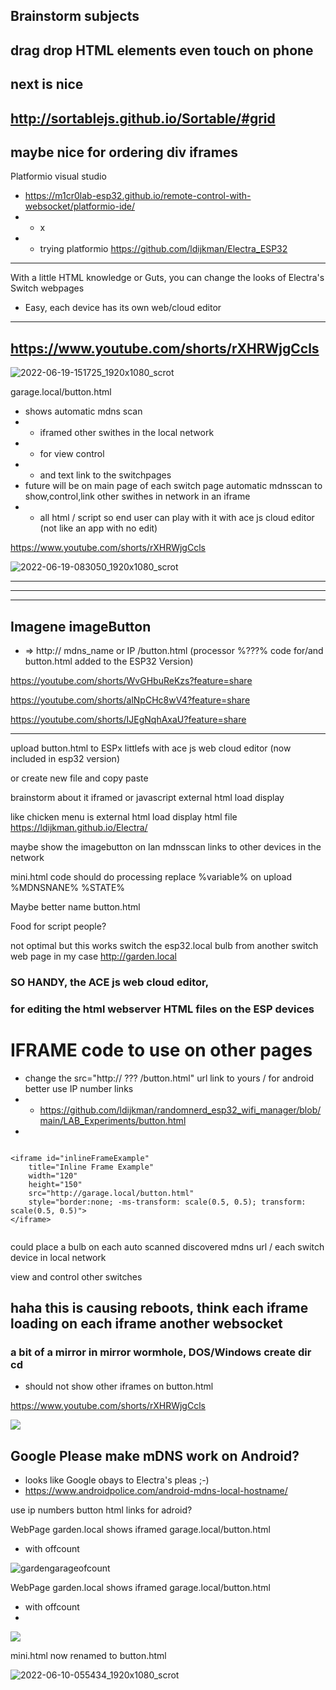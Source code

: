## Brainstorm subjects

## drag drop HTML elements even touch on phone 
## next is nice
## http://sortablejs.github.io/Sortable/#grid
## maybe nice for ordering div iframes

Platformio visual studio
- https://m1cr0lab-esp32.github.io/remote-control-with-websocket/platformio-ide/
- - x
- - trying platformio https://github.com/ldijkman/Electra_ESP32 


---

With a little HTML knowledge or Guts, you can change the looks of Electra's Switch webpages
- Easy, each device has its own web/cloud editor

---



https://www.youtube.com/shorts/rXHRWjgCcls
---

![2022-06-19-151725_1920x1080_scrot](https://user-images.githubusercontent.com/45427770/174482999-ad6c4155-c257-4a1a-8ee5-c9b1d8df7b5b.png)

garage.local/button.html 
- shows automatic mdns scan 
- - iframed other swithes in the local network 
- - for view control 
- - and text link to the switchpages
- future will be on main page of each switch page automatic mdnsscan to show,control,link other swithes in network in an iframe
- - all html / script so end user can play with it with ace js cloud editor (not like an app with no edit)

https://www.youtube.com/shorts/rXHRWjgCcls

![2022-06-19-083050_1920x1080_scrot](https://user-images.githubusercontent.com/45427770/174468844-1980ec65-92b2-4e38-9028-4abc4ca9b102.png)


-----
-----
-----










## Imagene imageButton 
- => http:// mdns_name or IP /button.html     (processor %???% code for/and button.html added to the ESP32 Version)

https://youtube.com/shorts/WvGHbuReKzs?feature=share

https://youtube.com/shorts/alNpCHc8wV4?feature=share

https://youtube.com/shorts/IJEgNqhAxaU?feature=share

---

upload button.html to ESPx littlefs with ace js web cloud editor (now included in esp32 version)

or create new file and copy paste

brainstorm about it iframed or javascript external html load display

like chicken menu is external html load display html file https://ldijkman.github.io/Electra/

maybe show the imagebutton on lan mdnsscan links to other devices in the network

mini.html code should do processing replace %variable% on upload %MDNSNANE% %STATE%

Maybe better name button.html

Food for script people?

not optimal but this works switch the esp32.local bulb from another switch web page in my case http://garden.local

### SO HANDY, the ACE js web cloud editor, 
### for editing the html webserver HTML files on the ESP devices

# IFRAME code to use on other pages
- change the src="http:// ??? /button.html" url link to yours / for android better use IP number links
- - https://github.com/ldijkman/randomnerd_esp32_wifi_manager/blob/main/LAB_Experiments/button.html
- 
```

<iframe id="inlineFrameExample"
    title="Inline Frame Example"
    width="120"
    height="150"
    src="http://garage.local/button.html"
    style="border:none; -ms-transform: scale(0.5, 0.5); transform: scale(0.5, 0.5)">
</iframe>


```
could place a bulb on each auto scanned discovered mdns url / each switch device in local network

view and control other switches

## haha this is causing reboots, think each iframe loading on each iframe another websocket
### a bit of a mirror in mirror wormhole, DOS/Windows create dir cd
- should not show other iframes on button.html

https://www.youtube.com/shorts/rXHRWjgCcls

<img src="https://raw.githubusercontent.com/ldijkman/randomnerd_esp32_wifi_manager/main/LAB_Experiments/Screenshot_20220618-121223_Chrome.jpg">

## Google Please make mDNS work on Android?
- looks like Google obays to Electra's pleas ;-)
- https://www.androidpolice.com/android-mdns-local-hostname/

use ip numbers button html links for adroid?

WebPage garden.local shows iframed  garage.local/button.html
- with offcount

![gardengarageofcount](https://user-images.githubusercontent.com/45427770/173191132-4e1b9e95-3e7f-4f09-8a1f-92ee9828baff.png)

WebPage garden.local shows iframed  garage.local/button.html
- with offcount
- 
<img src="https://github.com/ldijkman/randomnerd_esp32_wifi_manager/blob/main/LAB_Experiments/ezgif-5-3d39d5ded4.gif">


mini.html now renamed to button.html

![2022-06-10-055434_1920x1080_scrot](https://user-images.githubusercontent.com/45427770/172987181-66d4457b-6e56-4e80-920a-842d08b8682b.png)
